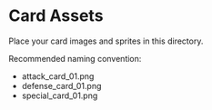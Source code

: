 # Card Assets

Place your card images and sprites in this directory.

Recommended naming convention:
- attack_card_01.png
- defense_card_01.png
- special_card_01.png